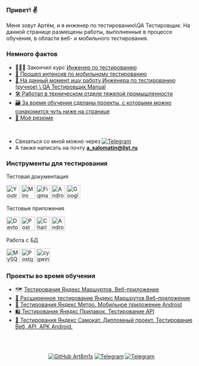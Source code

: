 ### Привет! ✌️

Меня зовут Артём, и я инженер по тестированию\QA Тестировщик. 
На данной странице размещены работы, выполненные в процессе обучения, в области веб- и мобильного тестирования.

### Немного фактов

* 👨🏻‍🎓 Закончил курс <a href="https://drive.google.com/file/d/1OahnS_mGhcL0F8MnvMwXL34m1Qfy5ILw/view?usp=drive_link"> Инженер по тестированию
* 📱 Прошел интенсив <a href="https://drive.google.com/file/d/1vGz-1SOxMMPpm-WohUynQYqUfmlioRHl/view?usp=drive_link"> по мобильному тестированию 
* 🔎 На данный момент ищу работу Инженера по тестированию (ручное) \ QA Тестировщик Manual
* 🛠️ Работал в техническом отделе тяжелой промышленности
* 🗃️ За время обучения сделаны проекты, с которыми можно ознакомится чуть ниже на странице
* 📝 Моё <a href="https://drive.google.com/file/d/1ExeRsvpOniY_hSpgAH3iBBHnNRiz7Efi/view?usp=drive_link">резюме</a>
<br>

* Связаться со мной можно через 
[![Telegram](https://img.shields.io/badge/Telegram-blue?logo=telegram&logoColor=white)](https://t.me/art8m1s)
* А также написать на почту **a_salomatin@list.ru**

  



### Инструменты для тестирования
Тестовая документация


  <a href="https://www.jetbrains.com/youtrack/" target="_blank" rel="noreferrer"><img src="https://upload.wikimedia.org/wikipedia/commons/9/95/YouTrack_Icon.png" width="36" height="36" alt="Youtrack" /></a>
    <a href="https://miro.com/" target="_blank" rel="noreferrer"><img src="https://w7.pngwing.com/pngs/885/629/png-transparent-miro-hd-logo-thumbnail.png" width="36" height="36" alt="Miro" /></a>
  <a href="https://www.figma.com/" target="_blank" rel="noreferrer"><img src="https://raw.githubusercontent.com/danielcranney/readme-generator/main/public/icons/skills/figma-colored.svg" width="36" height="36" alt="Figma" /></a>
  <a href="https://apidog.com/blog/how-to-setup-apidoc/" target="_blank" rel="noreferrer"><img src="https://avatars.githubusercontent.com/u/4103663?s=48&v=4" width="36" height="36" alt="Android Studio" /></a>
  <a href="https://docs.google.com/" target="_blank" rel="noreferrer"><img src="https://cdn-icons-png.flaticon.com/512/5968/5968557.png" width="36" height="36" alt="Google Sheets" /></a>

Тестовые приложения 

<p align="left"> 
  <a href="https://developer.chrome.com/docs/devtools?hl=ru" target="_blank" rel="noreferrer"><img src="https://d33wubrfki0l68.cloudfront.net/38b5c953a4667366685d55db55d057c86db1fc54/a0fdc/static/acae6b24d940347661ca901ea07f47c1/chrome-dev-logo-icon.png" width="36" height="36" alt="Devtools" /></a>
  <a href="https://www.postman.com/" target="_blank" rel="noreferrer"><img src="https://ucarecdn.com/a1fe06da-7fe5-4e40-9726-267b4e91934c/" title="postman" width="36" height="36" alt="Postman" /></a>
  <a href="https://www.charlesproxy.com/" target="_blank" rel="noreferrer"><img src="https://davidwalsh.name/demo/charlesproxyicon.svg" width="36" height="36" alt="Charles" /></a>
  <a href="https://developer.android.com/studio/" target="_blank" rel="noreferrer"><img src="https://upload.wikimedia.org/wikipedia/commons/thumb/c/c1/Android_Studio_icon_%282023%29.svg/1200px-Android_Studio_icon_%282023%29.svg.png" width="36" height="36" alt="Android Studio" /></a>



Работа с БД

<a href="https://www.mysql.com/" target="_blank" rel="noreferrer"><img src="https://raw.githubusercontent.com/danielcranney/readme-generator/main/public/icons/skills/mysql-colored.svg" width="36" height="36" alt="MySQL" /></a>
  <a href="https://www.postgresql.org/" target="_blank" rel="noreferrer"><img src="https://raw.githubusercontent.com/danielcranney/readme-generator/main/public/icons/skills/postgresql-colored.svg" width="36" height="36" alt="PostgreSQL" /></a>
<a href="https://cygwin.com/" target="_blank" rel="noreferrer"><img src="https://avatars.mds.yandex.net/get-entity_search/60958/122531574/S600xU" width="36" height="36" alt="cygwin" /></a>

### Проекты во время обучения
* 🗺️  <a href= "https://github.com/Art8m1s/QA-YA-Rout-Web">Тестирования Яндекс Маршуртов. Веб-приложение
* 📍 <a href= "https://github.com/Art8m1s/QA-YA-Rout-Web_Plus">Расширенное тестирование Яндекс Маршрутов Веб-приложение
* 📱  <a href= "https://github.com/Art8m1s/QA-YA-Metro-App">Тестирования Яндекс Метро. Мобильное приложение Android
* 🛍  <a href= "https://github.com/Art8m1s/QA-YA-Prilavok_api">Тестирования Янедкс Прилавок. Тестирование API
* 🛴  <a href= "https://github.com/Art8m1s/QA-YA-DiplomProject">Тестирования Яндекс Самокат. Дипломный проект. Тестирование Веб, API, APK Android.

 <br>
 <br>
 
<div align="center">

[![GitHub Art8m1s](https://img.shields.io/github/followers/art8m1s?label=follow&style=social)](https://github.com/Art8m1s)
[![Telegram](https://img.shields.io/badge/Telegram-blue?logo=telegram&logoColor=white)](https://t.me/art8m1s)
[![Telegram](https://img.shields.io/badge/3D_Printing_Channel-orange?logo=telegram&logoColor=white)](https://t.me/Sav3dprint)


</div>


